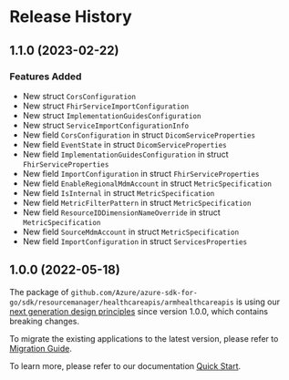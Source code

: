 # Release History

## 1.1.0 (2023-02-22)
### Features Added

- New struct `CorsConfiguration`
- New struct `FhirServiceImportConfiguration`
- New struct `ImplementationGuidesConfiguration`
- New struct `ServiceImportConfigurationInfo`
- New field `CorsConfiguration` in struct `DicomServiceProperties`
- New field `EventState` in struct `DicomServiceProperties`
- New field `ImplementationGuidesConfiguration` in struct `FhirServiceProperties`
- New field `ImportConfiguration` in struct `FhirServiceProperties`
- New field `EnableRegionalMdmAccount` in struct `MetricSpecification`
- New field `IsInternal` in struct `MetricSpecification`
- New field `MetricFilterPattern` in struct `MetricSpecification`
- New field `ResourceIDDimensionNameOverride` in struct `MetricSpecification`
- New field `SourceMdmAccount` in struct `MetricSpecification`
- New field `ImportConfiguration` in struct `ServicesProperties`


## 1.0.0 (2022-05-18)

The package of `github.com/Azure/azure-sdk-for-go/sdk/resourcemanager/healthcareapis/armhealthcareapis` is using our [next generation design principles](https://azure.github.io/azure-sdk/general_introduction.html) since version 1.0.0, which contains breaking changes.

To migrate the existing applications to the latest version, please refer to [Migration Guide](https://aka.ms/azsdk/go/mgmt/migration).

To learn more, please refer to our documentation [Quick Start](https://aka.ms/azsdk/go/mgmt).